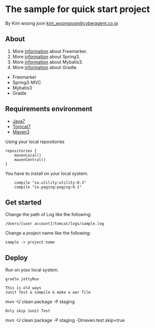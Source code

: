 # The sample for quick start project

By Kim woong joon
kim_woongjoon@cyberagent.co.jp

## About

1. More [information](http://freemarker.org/) about Freemarker.
2. More [information](http://projects.spring.io/spring-framework/) about Spring3.
3. More [information](http://blog.mybatis.org/) about Mybatis3.
4. More [information](https://www.gradle.org/) about Gradle.

* Freemarker
* Spring3-MVC
* Mybatis3
* Gradle

## Requirements environment 

* [Java7](http://www.oracle.com/technetwork/java/javase/downloads/index.html)
* [Tomcat7](http://tomcat.apache.org/download-70.cgi)
* [Maven3](http://maven.apache.org/docs/3.2.2/release-notes.html)

Using your local repositories
```
repositories {
	mavenLocal()
    mavenCentral()
}
```

You have to install on your local system.
```
	compile "io.utility:utility:0.3"
	compile "io.paging:paging:0.1"
```

## Get started

Change the path of Log like the following:
```
/Users/[user account]/tomcat/logs/sample.log
```
Change a project name like the following:
```
sample -> project name
```

## Deploy

Run on your local system.
```
gradle jettyRun

This is old ways
Junit Test & compile & make a war file
```
mvn -U clean package -P staging
```
Only skip Junit Test
```
mvn -U clean package -P staging -Dmaven.test.skip=true
```
